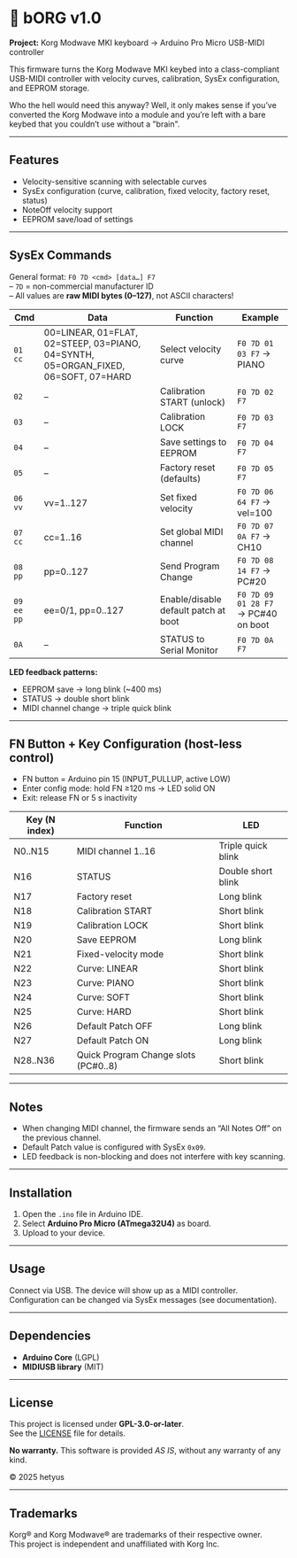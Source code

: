 # 🎹 bORG v1.0

**Project:** Korg Modwave MKI keyboard → Arduino Pro Micro USB-MIDI controller

This firmware turns the Korg Modwave MKI keybed into a class-compliant USB-MIDI controller
with velocity curves, calibration, SysEx configuration, and EEPROM storage.

Who the hell would need this anyway?
Well, it only makes sense if you’ve converted the Korg Modwave into a module and you’re left with a bare keybed that you couldn’t use without a "brain".

---

## Features
- Velocity-sensitive scanning with selectable curves  
- SysEx configuration (curve, calibration, fixed velocity, factory reset, status)  
- NoteOff velocity support  
- EEPROM save/load of settings  

---

## SysEx Commands

General format: `F0 7D <cmd> [data…] F7`  
– `7D` = non-commercial manufacturer ID  
– All values are **raw MIDI bytes (0–127)**, not ASCII characters!

| Cmd | Data | Function | Example |
|-----|------|----------|---------|
| `01 cc` | 00=LINEAR, 01=FLAT, 02=STEEP, 03=PIANO, 04=SYNTH, 05=ORGAN_FIXED, 06=SOFT, 07=HARD | Select velocity curve | `F0 7D 01 03 F7` → PIANO |
| `02` | – | Calibration START (unlock) | `F0 7D 02 F7` |
| `03` | – | Calibration LOCK | `F0 7D 03 F7` |
| `04` | – | Save settings to EEPROM | `F0 7D 04 F7` |
| `05` | – | Factory reset (defaults) | `F0 7D 05 F7` |
| `06 vv` | vv=1..127 | Set fixed velocity | `F0 7D 06 64 F7` → vel=100 |
| `07 cc` | cc=1..16 | Set global MIDI channel | `F0 7D 07 0A F7` → CH10 |
| `08 pp` | pp=0..127 | Send Program Change | `F0 7D 08 14 F7` → PC#20 |
| `09 ee pp` | ee=0/1, pp=0..127 | Enable/disable default patch at boot | `F0 7D 09 01 28 F7` → PC#40 on boot |
| `0A` | – | STATUS to Serial Monitor | `F0 7D 0A F7` |

**LED feedback patterns:**  
- EEPROM save → long blink (~400 ms)  
- STATUS → double short blink  
- MIDI channel change → triple quick blink  

---

## FN Button + Key Configuration (host-less control)

- FN button = Arduino pin 15 (INPUT_PULLUP, active LOW)  
- Enter config mode: hold FN ≥120 ms → LED solid ON  
- Exit: release FN or 5 s inactivity  

| Key (N index) | Function | LED |
|---------------|----------|-----|
| N0..N15  | MIDI channel 1..16 | Triple quick blink |
| N16      | STATUS | Double short blink |
| N17      | Factory reset | Long blink |
| N18      | Calibration START | Short blink |
| N19      | Calibration LOCK | Short blink |
| N20      | Save EEPROM | Long blink |
| N21      | Fixed-velocity mode | Short blink |
| N22      | Curve: LINEAR | Short blink |
| N23      | Curve: PIANO | Short blink |
| N24      | Curve: SOFT | Short blink |
| N25      | Curve: HARD | Short blink |
| N26      | Default Patch OFF | Long blink |
| N27      | Default Patch ON | Long blink |
| N28..N36 | Quick Program Change slots (PC#0..8) | Short blink |

---

## Notes

- When changing MIDI channel, the firmware sends an “All Notes Off” on the previous channel.  
- Default Patch value is configured with SysEx `0x09`.  
- LED feedback is non-blocking and does not interfere with key scanning.

---

## Installation
1. Open the `.ino` file in Arduino IDE.  
2. Select **Arduino Pro Micro (ATmega32U4)** as board.  
3. Upload to your device.  

---

## Usage
Connect via USB. The device will show up as a MIDI controller.  
Configuration can be changed via SysEx messages (see documentation).

---

## Dependencies
- **Arduino Core** (LGPL)  
- **MIDIUSB library** (MIT)  

---

## License
This project is licensed under **GPL-3.0-or-later**.  
See the [LICENSE](LICENSE) file for details.

**No warranty.** This software is provided *AS IS*, without any warranty of any kind.

© 2025 hetyus

---

## Trademarks
Korg® and Korg Modwave® are trademarks of their respective owner.  
This project is independent and unaffiliated with Korg Inc.
